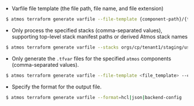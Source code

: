 - Varfile file template (the file path, file name, and file extension)

```bash
 $ atmos terraform generate varfile --file-template {component-path}/{tenant}/{environment}-{stage}.tf.json --format json
```

- Only process the specified stacks (comma-separated values), supporting top-level stack manifest paths or derived Atmos stack names

```bash
 $ atmos terraform generate varfile --stacks orgs/cp/tenant1/staging/us-east-2,orgs/cp/tenant2/dev/us-east-2
```

- Only generate the `.tfvar` files for the specified `atmos` components (comma-separated values).

```bash
 $ atmos terraform generate varfile --file-template <file_template> --components <component1>,<component2>
```

- Specify the format for the output file.

```bash
 $ atmos terraform generate varfile --format=hcl|json|backend-config
```
